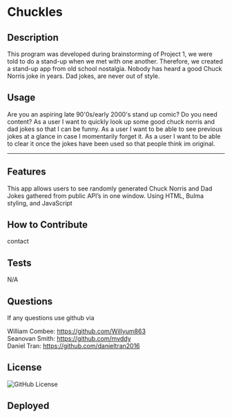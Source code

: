 # Chuckles

## Description
This program was developed during brainstorming of Project 1, we were told to do a stand-up when we met with one another. Therefore, we created a stand-up app from old school nostalgia. Nobody has heard a good Chuck Norris joke in years. Dad jokes, are never out of style.  


## Usage
Are you an aspiring late 90'0s/early 2000's stand up comic? Do you need content?
As a user I want to quickly look up some good chuck norris and dad jokes so that I can be funny. 
As a user I want to be able to see previous jokes at a glance in case I momentarily forget it. 
As a user I want to be able to clear it once the jokes have been used so that people think im original.

---

## Features
This app allows users to see randomly generated Chuck Norris and Dad Jokes gathered from public API’s in one window. Using HTML, Bulma styling, and JavaScript

## How to Contribute
contact

## Tests
N/A

## Questions 
If any questions use github via

William Combee: https://github.com/Willyum863	                     
Seanovan Smith:  https://github.com/mvddy	      
Daniel Tran: https://github.com/danieltran2016

## License
![GitHub License](https://img.shields.io/badge/license-MIT-green.svg)

## Deployed
